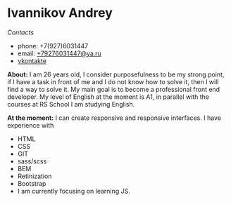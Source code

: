 # Ivannikov Andrey

*Contacts*
* phone:  +7(927)6031447
* email:  +79276031447@ya.ru
* [vkontakte](https://vk.com/andreyivannikof)

**About:**
    I am 26 years old, I consider purposefulness to be my strong point, if I have a task in front of me and I do not know how to solve it, then I will find a way to solve it. My main goal is to become a professional front end developer.
   My level of English at the moment is A1, in parallel with the courses at RS School  I am studying English.

**At the moment:** I can create responsive and responsive interfaces. I have experience with
* HTML
* CSS
* GIT
* sass/scss
* BEM
* Retinization
* Bootstrap
* I am currently focusing on learning JS.
